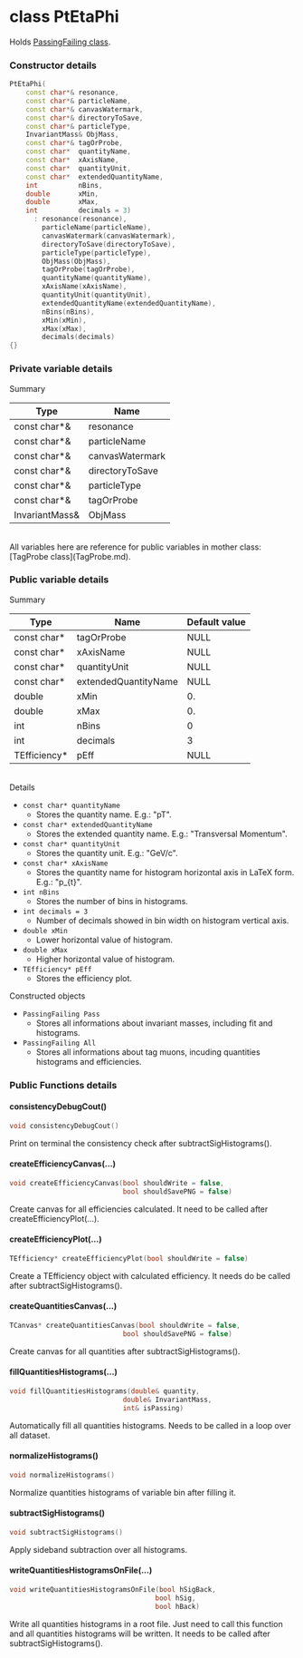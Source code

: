 # class PtEtaPhi

Holds [PassingFailing class](PassingFailing.md).

### Constructor details

```cpp
PtEtaPhi(
    const char*& resonance,
    const char*& particleName,
    const char*& canvasWatermark,
    const char*& directoryToSave,
    const char*& particleType,
    InvariantMass& ObjMass,
    const char*& tagOrProbe,
    const char*  quantityName,
    const char*  xAxisName,
    const char*  quantityUnit,
    const char*  extendedQuantityName,
    int          nBins,
    double       xMin,
    double       xMax,
    int          decimals = 3)
      : resonance(resonance),
        particleName(particleName),
        canvasWatermark(canvasWatermark),
        directoryToSave(directoryToSave),
        particleType(particleType),
        ObjMass(ObjMass),
        tagOrProbe(tagOrProbe),
        quantityName(quantityName),
        xAxisName(xAxisName),
        quantityUnit(quantityUnit),
        extendedQuantityName(extendedQuantityName),
        nBins(nBins),
        xMin(xMin),
        xMax(xMax),
        decimals(decimals)
{}
```

### Private variable details

Summary

| Type           | Name            |
|----------------|-----------------|
| const char*&   | resonance       |
| const char*&   | particleName    |
| const char*&   | canvasWatermark |
| const char*&   | directoryToSave |
| const char*&   | particleType    |
| const char*&   | tagOrProbe      |
| InvariantMass& | ObjMass         |

<br>
All variables here are reference for public variables in mother class: [TagProbe class](TagProbe.md).

### Public variable details

Summary

| Type         | Name                 | Default value |
|--------------|----------------------|---------------|
| const char*  | tagOrProbe           | NULL          |
| const char*  | xAxisName            | NULL          |
| const char*  | quantityUnit         | NULL          |
| const char*  | extendedQuantityName | NULL          |
| double       | xMin                 | 0.            |
| double       | xMax                 | 0.            |
| int          | nBins                | 0             |
| int          | decimals             | 3             |
| TEfficiency* | pEff                 | NULL          |

<br>
Details

* `const char* quantityName`
    * Stores the quantity name. E.g.: "pT".
* `const char* extendedQuantityName`
    * Stores the extended quantity name. E.g.: "Transversal Momentum".
* `const char* quantityUnit`
    * Stores the quantity unit. E.g.: "GeV/c".
* `const char* xAxisName`
    * Stores the quantity name for histogram horizontal axis in LaTeX form. E.g.: "p_{t}".
* `int nBins`
    * Stores the number of bins in histograms.
* `int decimals = 3`
    * Number of decimals showed in bin width on histogram vertical axis.
* `double xMin`
    * Lower horizontal value of histogram.
* `double xMax`
    * Higher horizontal value of histogram.
* `TEfficiency* pEff`
    * Stores the efficiency plot.

Constructed objects

* `PassingFailing Pass`
    * Stores all informations about invariant masses, including fit and histograms.
* `PassingFailing All`
    * Stores all informations about tag muons, incuding quantities histograms and efficiencies.

### Public Functions details

#### consistencyDebugCout()

```cpp
void consistencyDebugCout()
```

Print on terminal the consistency check after subtractSigHistograms().

#### createEfficiencyCanvas(...)

```cpp
void createEfficiencyCanvas(bool shouldWrite = false,
                            bool shouldSavePNG = false)
```

Create canvas for all efficiencies calculated. It need to be called after createEfficiencyPlot(...).

#### createEfficiencyPlot(...)

```cpp
TEfficiency* createEfficiencyPlot(bool shouldWrite = false)
```

Create a TEfficiency object with calculated efficiency. It needs do be called after subtractSigHistograms().

#### createQuantitiesCanvas(...)

```cpp
TCanvas* createQuantitiesCanvas(bool shouldWrite = false,
                            bool shouldSavePNG = false)
```

Create canvas for all quantities after subtractSigHistograms().

#### fillQuantitiesHistograms(...)

```cpp
void fillQuantitiesHistograms(double& quantity,
                            double& InvariantMass,
                            int& isPassing)
```

Automatically fill all quantities histograms. Needs to be called in a loop over all dataset.

#### normalizeHistograms()

```cpp
void normalizeHistograms()
```

Normalize quantities histograms of variable bin after filling it.

#### subtractSigHistograms()

```cpp
void subtractSigHistograms()
```

Apply sideband subtraction over all histograms.

#### writeQuantitiesHistogramsOnFile(...)

```cpp
void writeQuantitiesHistogramsOnFile(bool hSigBack,
                                    bool hSig,
                                    bool hBack)
```

Write all quantities histograms in a root file. Just need to call this function and all quantities histograms will be written. It needs to be called after subtractSigHistograms().